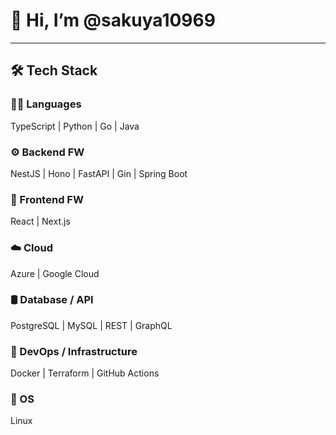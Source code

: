 # 👋 Hi, I’m @sakuya10969

---

## 🛠 Tech Stack

### 🧑‍💻 Languages  
TypeScript | Python | Go | Java

### ⚙️ Backend FW  
NestJS | Hono | FastAPI | Gin | Spring Boot

### 🎨 Frontend FW  
React | Next.js

### ☁️ Cloud  
Azure | Google Cloud

### 🛢️ Database / API  
PostgreSQL | MySQL | REST | GraphQL

### 🔧 DevOps / Infrastructure  
Docker | Terraform | GitHub Actions

### 🐧 OS  
Linux
